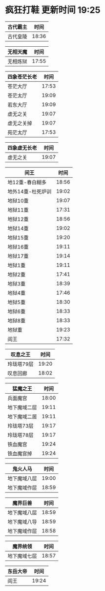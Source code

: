 # 疯狂打鞋 更新时间 19:25

| 古代霸主   | 时间    |
|--------|-------|
| 古代皇陵 | 18:36 |

| 无相天魔   | 时间    |
|--------|-------|
| 无相炼狱 | 17:55 |

| 四象苍茫长老   | 时间    |
|--------|-------|
| 苍茫大厅 | 17:53 |
| 苍茫太厅 | 19:09 |
| 若东大厅 | 19:09 |
| 虚无之关 | 19:07 |
| 虚无之关掉 | 19:07 |
| 苑茫太厅 | 17:53 |

| 四象虚无长老   | 时间    |
|--------|-------|
| 虚无之关 | 19:07 |

| 间王   | 时间    |
|--------|-------|
| 地12重-春白糊多 | 18:56 |
| 地外14重-杜死炉训 | 19:02 |
| 地狱10重 | 19:07 |
| 地狱11重 | 17:31 |
| 地狱12重 | 18:56 |
| 地狱14重 | 19:02 |
| 地狱15重 | 19:20 |
| 地狱16重 | 19:11 |
| 地狱17重 | 19:14 |
| 地狱1重 | 19:11 |
| 地狱2重 | 17:41 |
| 地狱3重 | 18:39 |
| 地狱4重 | 17:46 |
| 地狱5重 | 18:30 |
| 地狱6重 | 18:33 |
| 地狱8重 | 18:33 |
| 地狱重 | 19:23 |
| 阎王 | 17:32 |

| 叹息之王   | 时间    |
|--------|-------|
| 玲珑塔79层 | 19:20 |
| 叹息回廊 | 18:02 |

| 猛魔之王   | 时间    |
|--------|-------|
| 兵面魔宫 | 18:00 |
| 地下魔域二层 | 19:11 |
| 地下魔域二居 | 19:11 |
| 玲珑塔73层 | 19:17 |
| 玲珑塔78层 | 19:17 |
| 铁血魔宫 | 19:24 |
| 铁血魔宫掉 | 19:24 |

| 鬼火人马   | 时间    |
|--------|-------|
| 地下魔域八层 | 19:00 |
| 地下魔域作层 | 18:59 |

| 魔界巨兽   | 时间    |
|--------|-------|
| 地下魔域八层 | 18:59 |
| 地下魔域八导 | 18:59 |
| 地下魔域作层 | 18:58 |

| 魔界统领   | 时间    |
|--------|-------|
| 地下魔域七层 | 18:57 |

| 东岳大帝   | 时间    |
|--------|-------|
| 阎王 | 19:24 |